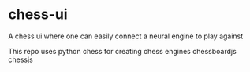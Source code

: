 # chess-ui

A chess ui where one can easily connect a neural engine to play against

This repo uses python chess for creating chess engines
chessboardjs
chessjs

